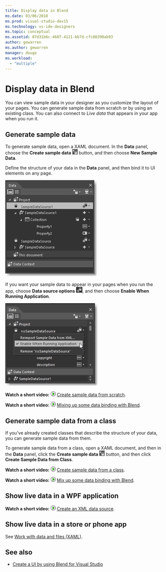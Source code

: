 ```yaml
---
title: Display data in Blend
ms.date: 03/06/2018
ms.prod: visual-studio-dev15
ms.technology: vs-ide-designers
ms.topic: conceptual
ms.assetid: 87d31b6c-4607-4121-bb7d-cfc80390ab93
author: gewarren
ms.author: gewarren
manager: douge
ms.workload:
  - "multiple"
---
```

# Display data in Blend

You can view sample data in your designer as you customize the layout of your pages. You can generate sample data from scratch or by using an existing class. You can also connect to *Live data* that appears in your app when you run it.

## Generate sample data

To generate sample data, open a XAML document. In the **Data** panel, choose the **Create sample data** ![Create sample data icon](../designers/media/30540d76-7256-43ce-b5d9-4b2edf3d339f.png) button, and then choose **New Sample Data**.

Define the structure of your data in the **Data** panel, and then bind it to UI elements on any page.

![Data panel](../designers/media/496d7ebc-fe46-42f6-95a8-57b0e5be5d49.png)

If you want your sample data to appear in your pages when you run the app, choose **Data source options** ![Data source options icon](../designers/media/ae1fd260-4f84-420d-b196-45fde357d81d.png), and then choose **Enable When Running Application**.

![Enable When Running Application menu item](../designers/media/05d5356d-91bb-4e6b-b3f7-29b76852c4b3.png)

 **Watch a short video:** ![Play icon](../designers/media/bldadminconsoleinitialconfigicon.PNG) [Create sample data from scratch](http://www.bing.com/videos/search?q=blend%20data&qs=n&form=QBVR&pq=blend%20data&sc=8-7&sp=-1&sk=#view=detail&mid=F8F2449A76956D480FD2F8F2449A76956D480FD2).

 **Watch a short video:** ![Play icon](../designers/media/bldadminconsoleinitialconfigicon.PNG) [Mixing up some data binding with Blend](https://www.youtube.com/watch?v=LSwPB6CAvjg).

## Generate sample data from a class

If you've already created classes that describe the structure of your data, you can generate sample data from them.

To generate sample data from a class, open a XAML document, and then in the **Data** panel, click the **Create sample data** ![Create sample data icon](../designers/media/30540d76-7256-43ce-b5d9-4b2edf3d339f.png) button, and then click **Create Sample Data from Class**.

**Watch a short video:** ![Play icon](../designers/media/bldadminconsoleinitialconfigicon.PNG) [Create sample data from a class](https://channel9.msdn.com/Shows/Inside+Windows+Phone/IWP54--Windows-Phone-Data-Binding-and-the-Magic-of-XAML).

**Watch a short video:** ![Play icon](../designers/media/bldadminconsoleinitialconfigicon.PNG) [Mix up some data binding with Blend](https://www.youtube.com/watch?v=LSwPB6CAvjg).

## Show live data in a WPF application

**Watch a short video:** ![Play icon](../designers/media/bldadminconsoleinitialconfigicon.PNG) [Create an XML data source](https://www.youtube.com/watch?v=RjQueappjqk&feature=youtube_gdata).

## Show live data in a store or phone app

See [Work with data and files (XAML)](/previous-versions/windows/apps/br229562(v=win.10)).

## See also

- [Create a UI by using Blend for Visual Studio](../designers/creating-a-ui-by-using-blend-for-visual-studio.md)